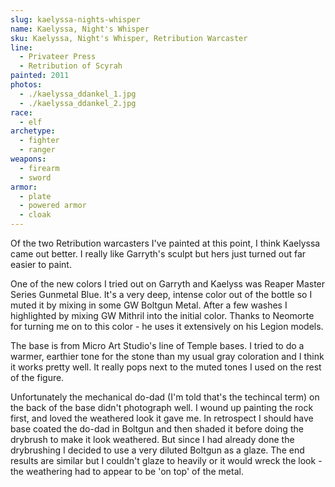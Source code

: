 ```yaml
---
slug: kaelyssa-nights-whisper
name: Kaelyssa, Night's Whisper
sku: Kaelyssa, Night's Whisper, Retribution Warcaster
line:
  - Privateer Press
  - Retribution of Scyrah
painted: 2011
photos:
  - ./kaelyssa_ddankel_1.jpg
  - ./kaelyssa_ddankel_2.jpg
race:
  - elf
archetype:
  - fighter
  - ranger
weapons:
  - firearm
  - sword
armor:
  - plate
  - powered armor
  - cloak
---
```


Of the two Retribution warcasters I've painted at this point, I think Kaelyssa came out better. I really like Garryth's sculpt but hers just turned out far easier to paint.

One of the new colors I tried out on Garryth and Kaelyss was Reaper Master Series Gunmetal Blue. It's a very deep, intense color out of the bottle so I muted it by mixing in some GW Boltgun Metal. After a few washes I highlighted by mixing GW Mithril into the initial color. Thanks to Neomorte for turning me on to this color - he uses it extensively on his Legion models.

The base is from Micro Art Studio's line of Temple bases. I tried to do a warmer, earthier tone for the stone than my usual gray coloration and I think it works pretty well. It really pops next to the muted tones I used on the rest of the figure.

Unfortunately the mechanical do-dad (I'm told that's the techincal term) on the back of the base didn't photograph well. I wound up painting the rock first, and loved the weathered look it gave me. In retrospect I should have base coated the do-dad in Boltgun and then shaded it before doing the drybrush to make it look weathered. But since I had already done the drybrushing I decided to use a very diluted Boltgun as a glaze. The end results are similar but I couldn't glaze to heavily or it would wreck the look - the weathering had to appear to be 'on top' of the metal.
